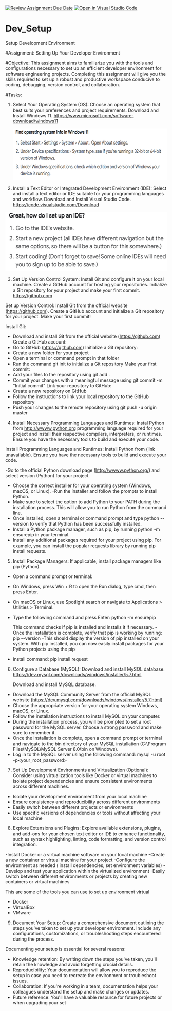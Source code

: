 [![Review Assignment Due Date](https://classroom.github.com/assets/deadline-readme-button-22041afd0340ce965d47ae6ef1cefeee28c7c493a6346c4f15d667ab976d596c.svg)](https://classroom.github.com/a/vbnbTt5m)
[![Open in Visual Studio Code](https://classroom.github.com/assets/open-in-vscode-2e0aaae1b6195c2367325f4f02e2d04e9abb55f0b24a779b69b11b9e10269abc.svg)](https://classroom.github.com/online_ide?assignment_repo_id=15281110&assignment_repo_type=AssignmentRepo)
# Dev_Setup
Setup Development Environment

#Assignment: Setting Up Your Developer Environment

#Objective:
This assignment aims to familiarize you with the tools and configurations necessary to set up an efficient developer environment for software engineering projects. Completing this assignment will give you the skills required to set up a robust and productive workspace conducive to coding, debugging, version control, and collaboration.

#Tasks:

1. Select Your Operating System (OS):
   Choose an operating system that best suits your preferences and project requirements. Download and Install Windows 11. https://www.microsoft.com/software-download/windows11

   ![alt text](image.png)

2. Install a Text Editor or Integrated Development Environment (IDE):
   Select and install a text editor or IDE suitable for your programming languages and workflow. Download and Install Visual Studio Code. https://code.visualstudio.com/Download

![alt text](image-1.png)


3. Set Up Version Control System:
   Install Git and configure it on your local machine. Create a GitHub account for hosting your repositories. Initialize a Git repository for your project and make your first commit. https://github.com

  Set up Version Control: Install Git from the official website (https://github.com). Create a GitHub account and initialize a Git repository for your project. Make your first commit!

 Install Git:
- Download and install Git from the official website (https://github.com)
 Create a GitHub account:
 - Go to GitHub (https://github.com)
 Initialize a Git repository:
- Create a new folder for your project
- Open a terminal or command prompt in that folder
- Run the command git init to initialize a Git repository
 Make your first commit:
- Add your files to the repository using git add .
- Commit your changes with a meaningful message using git commit -m "Initial commit"
 Link your repository to GitHub:
- Create a new repository on GitHub
- Follow the instructions to link your local repository to the GitHub repository
- Push your changes to the remote repository using git push -u origin master


4. Install Necessary Programming Languages and Runtimes:
  Instal Python from http://wwww.python.org programming language required for your project and install their respective compilers, interpreters, or runtimes. Ensure you have the necessary tools to build and execute your code.

  Install Programming Languages and Runtimes: Install Python from (link unavailable). Ensure you have the necessary tools to build and execute your code.

-Go to the official Python download page (http://wwww.python.org/) and select version (Python) for your project.
 - Choose the correct installer for your operating system (Windows, macOS, or Linux).
 -Run the installer and follow the prompts to install Python.
 - Make sure to select the option to add Python to your PATH during the installation process. This will allow you to run Python from the command line.
 - Once installed, open a terminal or command prompt and type python --version to verify that Python has been successfully installed.
 - Install a Python package manager, such as pip, by running python -m ensurepip in your terminal.
 - Install any additional packages required for your project using pip. For example, you can install the popular requests library by running pip install requests.
 


5. Install Package Managers:
   If applicable, install package managers like pip (Python).

 - Open a command prompt or terminal:
 - On Windows, press Win + R to open the Run dialog, type cmd, then press Enter.
 - On macOS or Linux, use Spotlight search or navigate to Applications > Utilities > Terminal.
 - Type the following command and press Enter: python -m ensurepip

    This command checks if pip is installed and installs it if necessary.
-Once the installation is complete, verify that pip is working by running: pip --version
-This should display the version of pip installed on your system.
With pip installed, you can now easily install packages for your Python projects using the pip          
- install command: pip install request



6. Configure a Database (MySQL):
   Download and install MySQL database. https://dev.mysql.com/downloads/windows/installer/5.7.html

   Download and install MySQL database.
 - Download the MySQL Community Server from the official MySQL website (https://dev.mysql.com/downloads/windows/installer/5.7.html)
- Choose the appropriate version for your operating system Windows, macOS, or Linux.
- Follow the installation instructions to install MySQL on your computer.
- During the installation process, you will be prompted to set a root password for the MySQL server. Choose a strong password and make sure to remember it.
- Once the installation is complete, open a command prompt or terminal and navigate to the bin directory of your MySQL installation (C:\Program Files\MySQL\MySQL Server 8.0\bin on Windows).
- Log in to the MySQL server using the following command: mysql -u root -p<your_root_password>


7. Set Up Development Environments and Virtualization (Optional):
   Consider using virtualization tools like Docker or virtual machines to isolate project dependencies and ensure consistent environments across different machines.


 - Isolate your development environment from your local machine
 - Ensure consistency and reproducibility across different environments
 - Easily switch between different projects or environments
 - Use specific versions of dependencies or tools without affecting your local machine


8. Explore Extensions and Plugins:
   Explore available extensions, plugins, and add-ons for your chosen text editor or IDE to enhance functionality, such as syntax highlighting, linting, code formatting, and version control integration.

-Install Docker or a virtual machine software on your local machine
 -Create a new container or virtual machine for your project
 -Configure the environment as needed ( install dependencies, set environment variables)
 -Develop and test your application within the virtualized environment
 -Easily switch between different environments or projects by creating new containers or virtual machines 

This are some of the tools you can use to set up environment virtual 
- Docker
- VirtualBox
- VMware


9. Document Your Setup:
    Create a comprehensive document outlining the steps you've taken to set up your developer environment. Include any configurations, customizations, or troubleshooting steps encountered during the process. 

Documenting your setup is essential for several reasons:

- Knowledge retention: By writing down the steps you've taken, you'll retain the knowledge and avoid forgetting crucial details.
- Reproducibility: Your documentation will allow you to reproduce the setup in case you need to recreate the environment or troubleshoot  issues.
- Collaboration: If you're working in a team, documentation helps your colleagues understand the setup and make changes or updates.
- Future reference: You'll have a valuable resource for future projects or when upgrading your set
